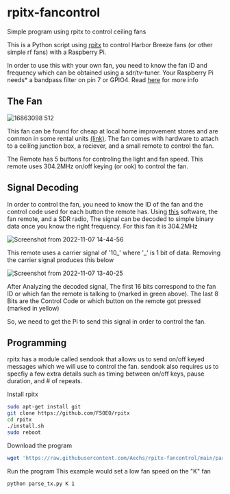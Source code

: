 # rpitx-fancontrol
Simple program using rpitx to control ceiling fans

This is a Python script using [rpitx](https://github.com/F5OEO/rpitx) to control Harbor Breeze fans (or other simple rf fans) with a Raspberry Pi.

In order to use this with your own fan, you need to know the fan ID and frequency which can be obtained using a sdr/tv-tuner. Your Raspberry Pi needs*  a bandpass filter on pin 7 or GPIO4. Read [here](https://github.com/F5OEO/rpitx#hardware) for more info

## The Fan
![16863098 512](https://user-images.githubusercontent.com/89534947/200408889-34aa8f5b-2945-4a70-b2e1-cf566fdb3ac7.jpeg)

This fan can be found for cheap at local home improvement stores and are common in some rental units [(link)](https://www.lowes.com/pd/Harbor-Breeze-Beach-Creek-44-in-Brushed-Nickel-LED-Indoor-Ceiling-Fan-with-Light-Kit-and-Remote-3-Blade/1000181467).
The fan comes with hardware to attach to a ceiling junction box, a reciever, and a small remote to control the fan.

The Remote has 5 buttons for controling the light and fan speed. This remote uses 304.2MHz on/off keying (or ook) to control the fan.

## Signal Decoding
In order to control the fan, you need to know the ID of the fan and the control code used for each button the remote has. Using [this](https://github.com/jopohl/urh) software, the fan remote, and a SDR radio, The signal can be decoded to simple binary data once you know the right frequency. For this fan it is 304.2MHz

![Screenshot from 2022-11-07 14-44-56](https://user-images.githubusercontent.com/89534947/200411774-46cc5c5a-611b-492f-8748-c4ae474d9764.png)

 This remote uses a carrier signal of '10_' where '\_' is 1 bit of data. Removing the carrier signal produces this below
 
![Screenshot from 2022-11-07 13-40-25](https://user-images.githubusercontent.com/89534947/200414212-5426b22d-fec6-4cf5-9127-96c84cc4e7e8.png)


After Analyzing the decoded signal, The first 16 bits correspond to the fan ID or which fan the remote is talking to (marked in green above). The last 8 Bits are the Control Code or which button on the remote got pressed (marked in yellow)

So, we need to get the Pi to send this signal in order to control the fan.

## Programming

rpitx has a module called sendook that allows us to send on/off keyed messages which we will use to control the fan. sendook also requires us to specfiy a few extra details such as timing between on/off keys, pause duration, and # of repeats. 


Install rpitx
```sh
sudo apt-get install git
git clone https://github.com/F5OEO/rpitx
cd rpitx
./install.sh
sudo reboot
```
Download the program
```sh
wget 'https://raw.githubusercontent.com/Aechs/rpitx-fancontrol/main/parse_tx.py'
```

Run the program
This example would set a low fan speed on the "K" fan
```sh
python parse_tx.py K 1
```
